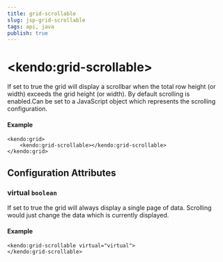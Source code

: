```yaml
---
title: grid-scrollable
slug: jsp-grid-scrollable
tags: api, java
publish: true
---
```


# \<kendo:grid-scrollable\>

If set to true the grid will display a scrollbar when the total row height (or width) exceeds the grid height (or width). By default scrolling is enabled.Can be set to a JavaScript object which represents the scrolling configuration.

#### Example
    <kendo:grid>
        <kendo:grid-scrollable></kendo:grid-scrollable>
    </kendo:grid>

## Configuration Attributes

### virtual `boolean`

If set to true the grid will always display a single page of data. Scrolling would just change the data which is currently displayed.

#### Example
    <kendo:grid-scrollable virtual="virtual">
    </kendo:grid-scrollable>

